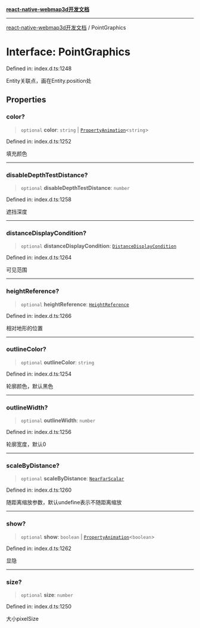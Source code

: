 [**react-native-webmap3d开发文档**](../README.md)

***

[react-native-webmap3d开发文档](../globals.md) / PointGraphics

# Interface: PointGraphics

Defined in: index.d.ts:1248

Entity关联点，画在Entity.position处

## Properties

### color?

> `optional` **color**: `string` \| [`PropertyAnimation`](PropertyAnimation.md)\<`string`\>

Defined in: index.d.ts:1252

填充颜色

***

### disableDepthTestDistance?

> `optional` **disableDepthTestDistance**: `number`

Defined in: index.d.ts:1258

遮挡深度

***

### distanceDisplayCondition?

> `optional` **distanceDisplayCondition**: [`DistanceDisplayCondition`](DistanceDisplayCondition.md)

Defined in: index.d.ts:1264

可见范围

***

### heightReference?

> `optional` **heightReference**: [`HeightReference`](../enumerations/HeightReference.md)

Defined in: index.d.ts:1266

相对地形的位置

***

### outlineColor?

> `optional` **outlineColor**: `string`

Defined in: index.d.ts:1254

轮廓颜色，默认黑色

***

### outlineWidth?

> `optional` **outlineWidth**: `number`

Defined in: index.d.ts:1256

轮廓宽度，默认0

***

### scaleByDistance?

> `optional` **scaleByDistance**: [`NearFarScalar`](NearFarScalar.md)

Defined in: index.d.ts:1260

随距离缩放参数，默认undefine表示不随距离缩放

***

### show?

> `optional` **show**: `boolean` \| [`PropertyAnimation`](PropertyAnimation.md)\<`boolean`\>

Defined in: index.d.ts:1262

显隐

***

### size?

> `optional` **size**: `number`

Defined in: index.d.ts:1250

大小pixelSize
